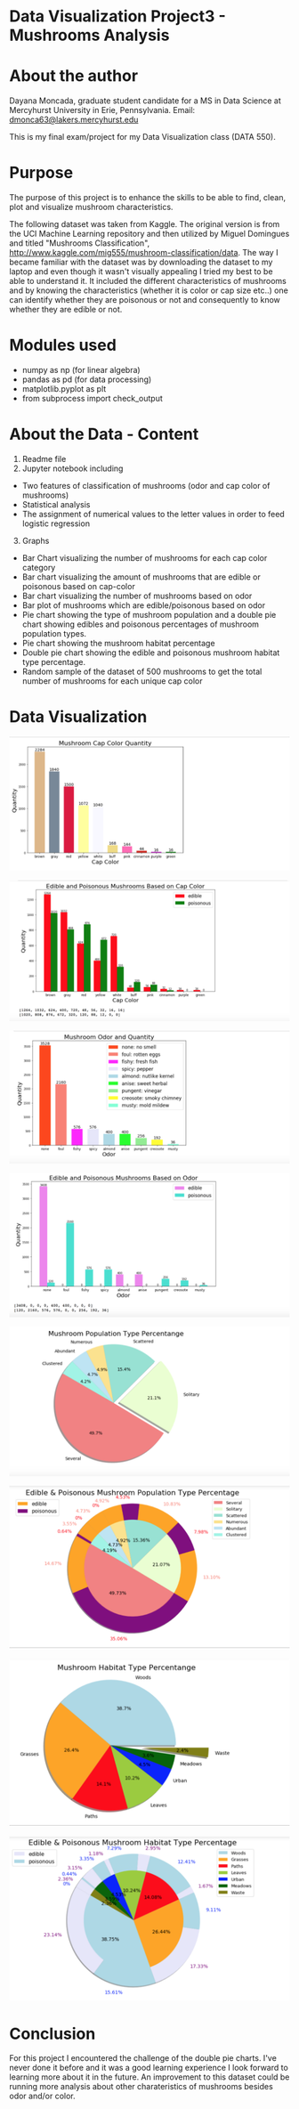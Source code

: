 # Data Visualization Project3 - Mushrooms Analysis

# About the author
Dayana Moncada, graduate student candidate for a MS in Data Science at Mercyhurst University in Erie, Pennsylvania. 
Email: dmonca63@lakers.mercyhurst.edu

This is my final exam/project for my Data Visualization class (DATA 550).

# Purpose
The purpose of this project is to enhance the skills to be able to find, clean, plot and visualize mushroom characteristics.

The following dataset was taken from Kaggle. The original version is from the UCI Machine Learning repository and then utilized by 
Miguel Domingues and titled "Mushrooms Classification", http://www.kaggle.com/mig555/mushroom-classification/data. The way I became 
familiar with the dataset was by downloading the dataset to my laptop and even though it wasn't visually appealing I tried my best 
to be able to understand it. It included the different characteristics of mushrooms and by knowing the characteristics (whether it is
color or cap size etc..) one can identify whether they are poisonous or not and consequently to know whether they are edible or not.

# Modules used
* numpy as np (for linear algebra)
* pandas as pd (for data processing)
* matplotlib.pyplot as plt
* from subprocess import check_output


# About the Data - Content
1. Readme file
2. Jupyter notebook including 
* Two features of classification of mushrooms (odor and cap color of mushrooms)
* Statistical analysis
* The assignment of numerical values to the letter values in order to feed logistic regression
3. Graphs
* Bar Chart visualizing the number of mushrooms for each cap color category
* Bar chart visualizing the amount of mushrooms that are edible or poisonous based on cap-color
* Bar chart visualizing the number of mushrooms based on odor
* Bar plot of mushrooms which are edible/poisonous based on odor
* Pie chart showing the type of mushroom population and a double pie chart showing edibles and poisonous percentages of mushroom
population types.
* Pie chart showing the mushroom habitat percentage 
* Double pie chart showing the edible and poisonous mushroom habitat type percentage. 
* Random sample of the dataset of 500 mushrooms to get the total number of mushrooms for each unique cap color

# Data Visualization
![alt text](https://github.com/dmonca63/DataProject3/blob/master/Number1.png)

![alt text](https://github.com/dmonca63/DataProject3/blob/master/Number2.png)

![alt text](https://github.com/dmonca63/DataProject3/blob/master/Number3.png)

![alt text](https://github.com/dmonca63/DataProject3/blob/master/Number4.png)

![alt text](https://github.com/dmonca63/DataProject3/blob/master/Number5.png)

![alt text](https://github.com/dmonca63/DataProject3/blob/master/Number6.png)

![alt text](https://github.com/dmonca63/DataProject3/blob/master/Number7.png)

![alt text](https://github.com/dmonca63/DataProject3/blob/master/Number8.png)

# Conclusion
For this project I encountered the challenge of the double pie charts. I've never done it before and it was a good learning experience I 
look forward to learning more about it in the future. An improvement to this dataset could be running more analysis about other charateristics of mushrooms besides odor and/or color.
